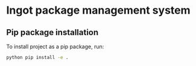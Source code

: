 # Ingot package management system

## Pip package installation

To install project as a pip package, run:

```bash
python pip install -e .
```